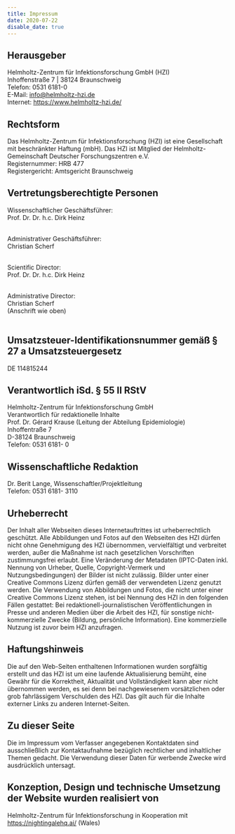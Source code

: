 ```yaml
---
title: Impressum
date: 2020-07-22
disable_date: true
---
```


## Herausgeber
Helmholtz-Zentrum für Infektionsforschung GmbH (HZI)<br>
Inhoffenstraße 7 | 38124 Braunschweig<br>
Telefon: 0531 6181-0<br>
E-Mail: info@helmholtz-hzi.de<br>
Internet: https://www.helmholtz-hzi.de/

## Rechtsform
Das Helmholtz-Zentrum für Infektionsforschung (HZI) ist eine Gesellschaft mit beschränkter Haftung (mbH). Das HZI ist Mitglied der Helmholtz-Gemeinschaft Deutscher Forschungszentren e.V.<br>
Registernummer: HRB 477<br>
Registergericht: Amtsgericht Braunschweig

## Vertretungsberechtigte Personen
Wissenschaftlicher Geschäftsführer:<br>
Prof. Dr. Dr. h.c. Dirk Heinz<br><br>

Administrativer Geschäftsführer:<br>
Christian Scherf<br><br>

Scientific Director:<br>
Prof. Dr. Dr. h.c. Dirk Heinz<br><br>

Administrative Director:<br>
Christian Scherf<br>
(Anschrift wie oben)<br><br>

## Umsatzsteuer-Identifikationsnummer gemäß § 27 a Umsatzsteuergesetz
DE 114815244

## Verantwortlich iSd. § 55 II RStV
Helmholtz-Zentrum für Infektionsforschung GmbH<br>
Verantwortlich für redaktionelle Inhalte<br>
Prof. Dr. Gérard Krause (Leitung der Abteilung Epidemiologie)<br>
Inhoffentraße 7<br>
D-38124 Braunschweig<br>
Telefon: 0531 6181- 0

## Wissenschaftliche Redaktion
Dr. Berit Lange, Wissenschaftler/Projektleitung<br>
Telefon: 0531 6181- 3110

## Urheberrecht
Der Inhalt aller Webseiten dieses Internetauftrittes ist urheberrechtlich geschützt. Alle Abbildungen und Fotos auf den Webseiten des HZI dürfen nicht ohne Genehmigung des HZI übernommen, vervielfältigt und verbreitet werden, außer die Maßnahme ist nach gesetzlichen Vorschriften zustimmungsfrei erlaubt. Eine Veränderung der Metadaten (IPTC-Daten inkl. Nennung von Urheber, Quelle, Copyright-Vermerk und Nutzungsbedingungen) der Bilder ist nicht zulässig.
Bilder unter einer Creative Commons Lizenz dürfen gemäß der verwendeten Lizenz genutzt werden.
Die Verwendung von Abbildungen und Fotos, die nicht unter einer Creative Commons Lizenz stehen, ist bei Nennung des HZI in den folgenden Fällen gestattet: Bei redaktionell-journalistischen Veröffentlichungen in Presse und anderen Medien über die Arbeit des HZI, für sonstige nicht-kommerzielle Zwecke (Bildung, persönliche Information). Eine kommerzielle Nutzung ist zuvor beim HZI anzufragen.

## Haftungshinweis
Die auf den Web-Seiten enthaltenen Informationen wurden sorgfältig erstellt und das HZI ist um eine laufende Aktualisierung bemüht, eine Gewähr für die Korrektheit, Aktualität und Vollständigkeit kann aber nicht übernommen werden, es sei denn bei nachgewiesenem vorsätzlichen oder grob fahrlässigem Verschulden des HZI. Das gilt auch für die Inhalte externer Links zu anderen Internet-Seiten.

## Zu dieser Seite
Die im Impressum vom Verfasser angegebenen Kontaktdaten sind ausschließlich zur Kontaktaufnahme bezüglich rechtlicher und inhaltlicher Themen gedacht. Die Verwendung dieser Daten für werbende Zwecke wird ausdrücklich untersagt.

## Konzeption, Design und technische Umsetzung der Website wurden realisiert von
Helmholtz-Zentrum für Infektionsforschung in Kooperation mit<br>
https://nightingalehq.ai/ (Wales)
